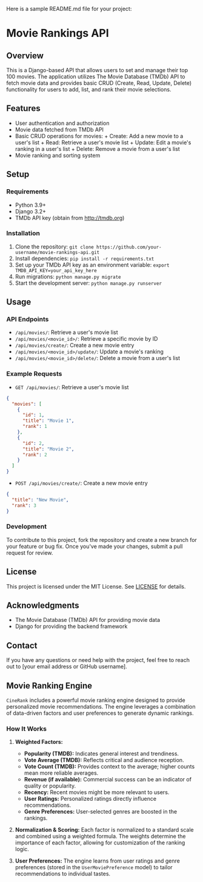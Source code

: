 Here is a sample README.md file for your project:

# **Movie Rankings API**

## **Overview**

This is a Django-based API that allows users to set and manage their top 100 movies. The application utilizes The Movie Database (TMDb) API to fetch movie data and provides basic CRUD (Create, Read, Update, Delete) functionality for users to add, list, and rank their movie selections.

## **Features**

- User authentication and authorization
- Movie data fetched from TMDb API
- Basic CRUD operations for movies: + Create: Add a new movie to a user's list + Read: Retrieve a user's movie list + Update: Edit a movie's ranking in a user's list + Delete: Remove a movie from a user's list
- Movie ranking and sorting system

## **Setup**

### Requirements

- Python 3.9+
- Django 3.2+
- TMDb API key (obtain from <http://tmdb.org>)

### Installation

1. Clone the repository: `git clone https://github.com/your-username/movie-rankings-api.git`
2. Install dependencies: `pip install -r requirements.txt`
3. Set up your TMDb API key as an environment variable: `export TMDB_API_KEY=your_api_key_here`
4. Run migrations: `python manage.py migrate`
5. Start the development server: `python manage.py runserver`

## **Usage**

### API Endpoints

- `/api/movies/`: Retrieve a user's movie list
- `/api/movies/<movie_id>/`: Retrieve a specific movie by ID
- `/api/movies/create/`: Create a new movie entry
- `/api/movies/<movie_id>/update/`: Update a movie's ranking
- `/api/movies/<movie_id>/delete/`: Delete a movie from a user's list

### Example Requests

- `GET /api/movies/`: Retrieve a user's movie list

```json
{
  "movies": [
    {
      "id": 1,
      "title": "Movie 1",
      "rank": 1
    },
    {
      "id": 2,
      "title": "Movie 2",
      "rank": 2
    }
  ]
}
```

- `POST /api/movies/create/`: Create a new movie entry

```json
{
  "title": "New Movie",
  "rank": 3
}
```

### Development

To contribute to this project, fork the repository and create a new branch for your feature or bug fix. Once you've made your changes, submit a pull request for review.

## **License**

This project is licensed under the MIT License. See [LICENSE](LICENSE) for details.

## **Acknowledgments**

- The Movie Database (TMDb) API for providing movie data
- Django for providing the backend framework

## **Contact**

If you have any questions or need help with the project, feel free to reach out to [your email address or GitHub username].

## Movie Ranking Engine

`CineRank` includes a powerful movie ranking engine designed to provide personalized movie recommendations. The engine leverages a combination of data-driven factors and user preferences to generate dynamic rankings.

### How It Works

1. **Weighted Factors:**

   - **Popularity (TMDB):** Indicates general interest and trendiness.
   - **Vote Average (TMDB):** Reflects critical and audience reception.
   - **Vote Count (TMDB):** Provides context to the average; higher counts mean more reliable averages.
   - **Revenue (if available):** Commercial success can be an indicator of quality or popularity.
   - **Recency:** Recent movies might be more relevant to users.
   - **User Ratings:** Personalized ratings directly influence recommendations.
   - **Genre Preferences:** User-selected genres are boosted in the rankings.

2. **Normalization & Scoring:** Each factor is normalized to a standard scale and combined using a weighted formula. The weights determine the importance of each factor, allowing for customization of the ranking logic.

3. **User Preferences:** The engine learns from user ratings and genre preferences (stored in the `UserMoviePreference` model) to tailor recommendations to individual tastes.
